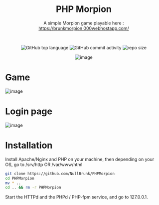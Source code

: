 <div align="center">

# PHP Morpion   
A simple Morpion game playable here : https://brunkmorpion.000webhostapp.com/

<br/> 

![GitHub top language](https://img.shields.io/github/languages/top/NullBrunk/PHPMorpion?style=for-the-badge)
![GitHub commit activity](https://img.shields.io/github/commit-activity/m/NullBrunk/PHPMorpion?style=for-the-badge)
![repo size](https://img.shields.io/github/repo-size/NullBrunk/PHPMorpion?style=for-the-badge)

 
![image](https://user-images.githubusercontent.com/125673909/225051479-b86e9a33-39cd-4c16-8e5a-ce956c1ea1a3.png)

</div>

# Game

![image](https://user-images.githubusercontent.com/125673909/225051873-934c4bef-41d7-4438-8c13-435f2ff98bc7.png)


# Login page
![image](https://user-images.githubusercontent.com/125673909/225051778-4866f4d8-2269-479a-b493-8fd9a5431c64.png)


# Installation

Install Apache/Nginx and PHP on your machine, then depending on your OS, go to /srv/http OR /var/www/html

```bash
git clone https://github.com/NullBrunk/PHPMorpion
cd PHPMorpion
mv * ..
cd .. && rm -r PHPMorpion
```

Start the HTTPd and the PHPd / PHP-fpm service, and go to 127.0.0.1.
